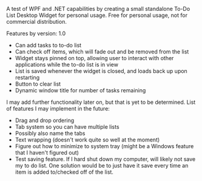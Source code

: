 A test of WPF and .NET capabilities by creating a small standalone To-Do List Desktop Widget for personal usage. Free for personal usage, not for commercial distribution.

Features by version:
1.0
- Can add tasks to to-do list
- Can check off items, which will fade out and be removed from the list
- Widget stays pinned on top, allowing user to interact with other applications while the to-do list is in view
- List is saved whenever the widget is closed, and loads back up upon restarting
- Button to clear list
- Dynamic window title for number of tasks remaining

I may add further functionality later on, but that is yet to be determined.
List of features I may implement in the future:
- Drag and drop ordering
- Tab system so you can have multiple lists
- Possibly also name the tabs
- Text wrapping (doesn't work quite so well at the moment)
- Figure out how to minimize to system tray (might be a Windows feature that I haven't figured out)
- Test saving feature. If I hard shut down my computer, will likely not save my to do list. One solution would be to just have it save every time an item is added to/checked off of the list.

